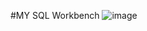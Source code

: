 #MY SQL Workbench 
![image](https://github.com/Falcon-jpg/restApi_using_mysql/assets/109679302/f10ce3a5-555a-41b4-bcf6-3d05e4b1f5c1)
